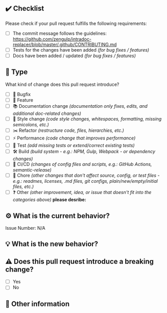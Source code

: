 <!-- **********************************************************************************************
Hey! 🍻

Please fill out these sections accordingly. Thank you in advance!
*********************************************************************************************** -->

✔️ Checklist
---------------------------------------------------------------------------------------------------

Please check if your pull request fulfills the following requirements:

- [ ] The commit message follows the guidelines: https://github.com/zengulp/intradoc-replacer/blob/master/.github/CONTRIBUTING.md
- [ ] Tests for the changes have been added *(for bug fixes / features)*
- [ ] Docs have been added / updated *(for bug fixes / features)*

🏁 Type
---------------------------------------------------------------------------------------------------

What kind of change does this pull request introduce?

<!-- Please check the one that applies to this pull request using "x". -->

- [ ] 🐞 Bugfix
- [ ] 🚀 Feature
- [ ] 📚 Documentation change *(documentation only fixes, edits, and additional doc-related changes)*
- [ ] 🎨 Style change *(code style changes, whitespaces, formatting, missing semicolons, etc.)*
- [ ] ✂️ Refactor *(restructure code, files, hierarchies, etc.)*
- [ ] ⚡ Performance *(code change that improves performance)*
- [ ] 🔬 Test *(add missing tests or extend/correct existing tests)*
- [ ] 🛠️ Build *(build system - e.g.: NPM, Gulp, Webpack - or dependency changes)*
- [ ] 🧱 CI/CD *(changes of config files and scripts, e.g.: GitHub Actions, semantic-release)*
- [ ] 🧹 Chore *(other changes that don't affect source, config, or test files - e.g.: readmes, licenses, .md files, git configs, plain/new/empty/initial files, etc.)*
- [ ] ❓ Other *(other improvement, idea, or issue that doesn't fit into the categories above)*  **please desribe:**

⚙️ What is the current behavior?
---------------------------------------------------------------------------------------------------

<!-- Please describe the current behavior that you are modifying, or link to a relevant issue. -->

Issue Number: N/A

💡 What is the new behavior?
---------------------------------------------------------------------------------------------------

⚠️ Does this pull request introduce a breaking change?
---------------------------------------------------------------------------------------------------

- [ ] Yes
- [ ] No

<!-- If this pull request contains a breaking change, please describe the impact and migration path for existing application(s) below. -->

💬 Other information
---------------------------------------------------------------------------------------------------

<!-- Any other relevant information/context about the problem? -->
